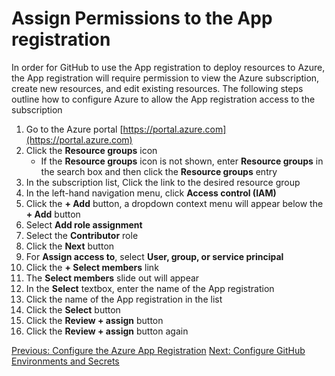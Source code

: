 # Assign Permissions to the App registration

In order for GitHub to use the App registration to deploy resources to Azure, the App registration will require permission
to view the Azure subscription, create new resources, and edit existing resources.  The following steps outline how to configure
Azure to allow the App registration access to the subscription

1. Go to the Azure portal [https://portal.azure.com](https://portal.azure.com)
2. Click the **Resource groups** icon
   - If the **Resource groups** icon is not shown, enter **Resource groups** in the search box and then click the **Resource groups** entry
3. In the subscription list, Click the link to the desired resource group
4. In the left-hand navigation menu, click **Access control (IAM)**
5. Click the **+ Add** button, a dropdown context menu will appear below the **+ Add** button
6. Select **Add role assignment**
7. Select the **Contributor** role
8. Click the **Next** button
9. For **Assign access to**, select **User, group, or service principal**
10. Click the **+ Select members** link
11. The **Select members** slide out will appear
12. In the **Select** textbox, enter the name of the App registration
13. Click the name of the App registration in the list
14. Click the **Select** button
15. Click the **Review + assign** button
16. Click the **Review + assign** button again

[Previous: Configure the Azure App Registration](./02-configure-app-registration.md)
[Next: Configure GitHub Environments and Secrets](./04-configure-github-environments-secrets.md)
